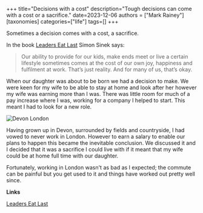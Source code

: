 +++
title="Decisions with a cost"
description="Tough decisions can come with a cost or a sacrifice."
date=2023-12-06
authors = ["Mark Rainey"]
[taxonomies]
categories=["life"]
tags=[]
+++

Sometimes a decision comes with a cost, a sacrifice.

<!-- more -->

In the book [Leaders Eat Last](https://www.amazon.co.uk/dp/0670923176) Simon Sinek says:

> Our ability to provide for our kids, make ends meet or live a certain lifestyle sometimes comes at the cost of our own joy, happiness and fulfilment at work. That’s just reality. And for many of us, that’s okay.

When our daughter was about to be born we had a decision to make. We were keen for my wife to be able to stay at home and look after her however my wife was earning more than I was. There was little room for much of a pay increase where I was, working for a company I helped to start. This meant I had to look for a new role.

<img src="/posts/DevonLondon.png" title="Devon London" class="mid-image"></img><p></p>


Having grown up in Devon, surrounded by fields and countryside, I had vowed to never work in London. However to earn a salary to enable our plans to happen this became the inevitable conclusion. We discussed it and I decided that it was a sacrifice I could live with if it meant that my wife could be at home full time with our daughter.

Fortunately, working in London wasn't as bad as I expected; the commute can be painful but you get used to it and things have worked out pretty well since.


__Links__

[Leaders Eat Last](https://www.amazon.co.uk/dp/0670923176)


